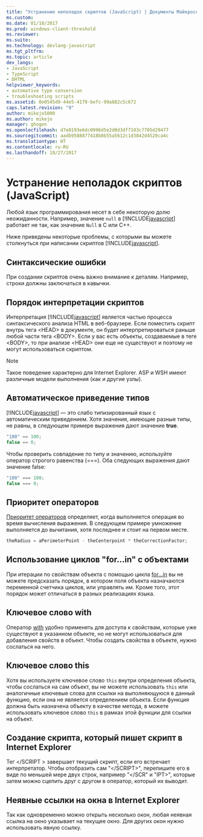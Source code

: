 ```yaml
---
title: "Устранение неполадок скриптов (JavaScript) | Документы Майкрософт"
ms.custom: 
ms.date: 01/18/2017
ms.prod: windows-client-threshold
ms.reviewer: 
ms.suite: 
ms.technology: devlang-javascript
ms.tgt_pltfrm: 
ms.topic: article
dev_langs:
- JavaScript
- TypeScript
- DHTML
helpviewer_keywords:
- automative type conversion
- troubleshooting scripts
ms.assetid: 0e0545d9-44e5-4179-befc-99a882c5c672
caps.latest.revision: "9"
author: mikejo5000
ms.author: mikejo
manager: ghogen
ms.openlocfilehash: d7e0193e6dc0996d5e2d0d3df7103c7705d29477
ms.sourcegitcommit: aadb9588877418b8b55a5612c1d3842d4520ca4c
ms.translationtype: HT
ms.contentlocale: ru-RU
ms.lasthandoff: 10/27/2017
---
```

# <a name="troubleshooting-your-scripts-javascript"></a>Устранение неполадок скриптов (JavaScript)
Любой язык программирования несет в себе некоторую долю неожиданности. Например, значение `null` в [!INCLUDE[javascript](../../javascript/includes/javascript-md.md)] работает не так, как значение `Null` в C или C++.  
  
 Ниже приведены некоторые проблемы, с которыми вы можете столкнуться при написании скриптов [!INCLUDE[javascript](../../javascript/includes/javascript-md.md)].  
  
## <a name="syntax-errors"></a>Синтаксические ошибки  
 При создании скриптов очень важно внимание к деталям. Например, строки должны заключаться в кавычки.  
  
## <a name="order-of-script-interpretation"></a>Порядок интерпретации скриптов  
 Интерпретация [!INCLUDE[javascript](../../javascript/includes/javascript-md.md)] является частью процесса синтаксического анализа HTML в веб-браузере. Если поместить скрипт внутрь тега \<HEAD> в документе, он будет интерпретироваться раньше любой части тега \<BODY>. Если у вас есть объекты, создаваемые в теге \<BODY>, то при анализе \<HEAD> они еще не существуют и поэтому не могут использоваться скриптом.  
  
> [!NOTE]
>  Такое поведение характерно для Internet Explorer. ASP и WSH имеют различные модели выполнения (как и другие узлы).  
  
## <a name="automatic-type-coercion"></a>Автоматическое приведение типов  
 [!INCLUDE[javascript](../../javascript/includes/javascript-md.md)] — это слабо типизированный язык с автоматическим приведением. Хотя значения, имеющие разные типы, не равны, в следующем примере выражения дают значение **true**.  
  
```JavaScript  
"100" == 100;  
false == 0;  
```  
  
 Чтобы проверить совпадение по типу и значению, используйте оператор строгого равенства (===). Оба следующих выражения дают значение false:  
  
```JavaScript  
"100" === 100;  
false === 0;  
```  
  
## <a name="operator-precedence"></a>Приоритет операторов  
 [Приоритет операторов](../../javascript/operator-subtractprecedence-javascript.md) определяет, когда выполняется операция во время вычисления выражения. В следующем примере умножение выполняется до вычитания, хотя последнее и стоит на первом месте.  
  
```JavaScript  
theRadius = aPerimeterPoint - theCenterpoint * theCorrectionFactor;  
```  
  
## <a name="using-forin-loops-with-objects"></a>Использование циклов "for...in" с объектами  
 При итерации по свойствам объекта с помощью цикла [for...in](../../javascript/reference/for-dot-dot-dot-in-statement-javascript.md) вы не можете предсказать порядок, в котором поля объекта назначаются переменной счетчика циклов, или управлять им. Кроме того, этот порядок может отличаться в разных реализациях языка.  
  
## <a name="with-keyword"></a>Ключевое слово with  
 Оператор [with](../../javascript/reference/with-statement-javascript.md) удобно применять для доступа к свойствам, которые уже существуют в указанном объекте, но не могут использоваться для добавления свойств в объект. Чтобы создать свойства в объекте, нужно сослаться на него.  
  
## <a name="this-keyword"></a>Ключевое слово this  
 Хотя вы используете ключевое слово `this` внутри определения объекта, чтобы сослаться на сам объект, вы не можете использовать `this` или аналогичные ключевые слова для ссылки на выполняющуюся в данный функцию, если она не является определением объекта. Если функция должна быть назначена объекту в качестве метода, в можете использовать ключевое слово `this` в рамках этой функции для ссылки на объект.  
  
## <a name="writing-a-script-that-writes-a-script-in-internet-explorer"></a>Создание скрипта, который пишет скрипт в Internet Explorer  
 Тег \</SCRIPT > завершает текущий скрипт, если его встречает интерпретатор. Чтобы отобразить сам "\</SCRIPT>", перепишите его в виде по меньшей мере двух строк, например "\</SCR" и "IPT>", которые затем можно сцепить друг с другом в оператор, который их выводит.  
  
## <a name="implicit-window-references-in-internet-explorer"></a>Неявные ссылки на окна в Internet Explorer  
 Так как одновременно можно открыть несколько окон, любая неявная ссылка на окно указывает на текущее окно. Для других окон нужно использовать явную ссылку.